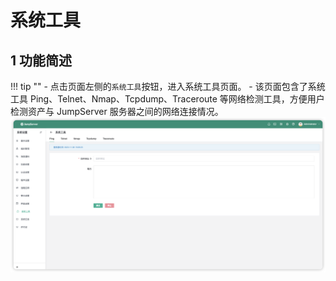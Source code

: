 # 系统工具

## 1 功能简述
!!! tip ""
    - 点击页面左侧的`系统工具`按钮，进入系统工具页面。
    - 该页面包含了系统工具 Ping、Telnet、Nmap、Tcpdump、Traceroute 等网络检测工具，方便用户检测资产与 JumpServer 服务器之间的网络连接情况。
![tools01](../../img/tools02.png)